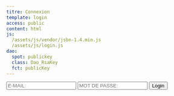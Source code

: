 ```yaml
---
titre: Connexion
template: login
access: public
content: html
js:
  /assets/js/vendor/jsbn-1.4.min.js
  /assets/js/login.js
dao:
  spot: publickey
  class: Dao_RsaKey
  fct: publicKey
---
```

<form class="loginform">
    <input id="email" placeholder="E-MAIL:" type="text">
    <input id="password" placeholder="MOT DE PASSE:" type="password">
    <button type="submit" id="login" class="button">Login</button>
</form>
